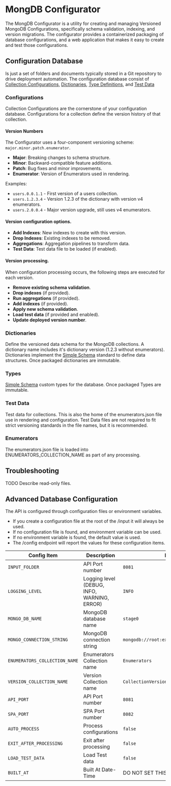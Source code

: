 # MongDB Configurator 

The MongDB Configurator is a utility for creating and managing Versioned MongoDB Configurations, specifically schema validation, indexing, and version migrations. The configurator provides a containerized packaging of database configurations, and a web application that makes it easy to create and test those configurations. 

## Configuration Database
Is just a set of folders and documents typically stored in a Git repository to drive deployment automation. The configuration database consist of [Collection Configurations](#configurations), [Dictionaries](#dictionaries), [Type Definitions](#types), and [Test Data](#test-data)

### Configurations
Collection Configurations are the cornerstone of your configuration database. 
Configurations for a collection define the version history of that collection.
 
#### Version Numbers
The Configurator uses a four-component versioning scheme: `major.minor.patch.enumerator`.
- **Major**: Breaking changes to schema structure.
- **Minor**: Backward-compatible feature additions.
- **Patch**: Bug fixes and minor improvements.
- **Enumerator**: Version of Enumerators used in rendering.

Examples:
- `users.0.0.1.1` - First version of a users collection.
- `users.1.2.3.4` - Version 1.2.3 of the dictionary with version v4 enumerators.
- `users.2.0.0.4` - Major version upgrade, still uses v4 enumerators.

#### Version configuration options.
  - **Add Indexes**: New indexes to create with this version.
  - **Drop Indexes**: Existing indexes to be removed.
  - **Aggregations**: Aggregation pipelines to transform data.
  - **Test Data**: Test data file to be loaded (if enabled).

#### Version processing.
When configuration processing occurs, the following steps are executed for each version.
  - **Remove existing schema validation**.
  - **Drop indexes** (if provided).
  - **Run aggregations** (if provided).
  - **Add indexes** (if provided).
  - **Apply new schema validation**.
  - **Load test data** (if provided and enabled).
  - **Update deployed version number**.

### Dictionaries
Define the versioned data schema for the MongoDB collections. A dictionary name includes it's dictionary version (1.2.3 without enumerators). Dictionaries implement the [Simple Schema](./SIMPLE_SCHEMA.md) standard to define data structures. Once packaged dictionaries are immutable.

### Types
[Simple Schema](./SIMPLE_SCHEMA.md) custom types for the database. Once packaged Types are immutable. 

### Test Data
Test data for collections. This is also the home of the enumerators.json file use in rendering and configuration. Test Data files are not required to fit strict versioning standards in the file names, but it is recommended. 

### Enumerators
The enumerators.json file is loaded into ENUMERATORS_COLLECTION_NAME as part of any processing. 

## Troubleshooting
TODO Describe read-only files.

## Advanced Database Configuration

The API is configured through configuration files or environment variables.
- If you create a configuration file at the root of the /input it will always be used. 
- If no configuration file is found, and environment variable can be used. 
- If no environment variable is found, the default value is used.
- The /config endpoint will report the values for these configuration items.

| Config Item    | Description | Default |
|----------------|------------------|---------|
| `INPUT_FOLDER` | API Port number | `8081` |
| `LOGGING_LEVEL` | Logging level (DEBUG, INFO, WARNING, ERROR) | `INFO` |
| `MONGO_DB_NAME` | MongoDB database name | `stage0` |
| `MONGO_CONNECTION_STRING` | MongoDB connection string | `mongodb://root:example@localhost:27017/` |
| `ENUMERATORS_COLLECTION_NAME` | Enumerators Collection name | `Enumerators` |
| `VERSION_COLLECTION_NAME`| Version Collection name | `CollectionVersions` |
| `API_PORT` | API Port number | `8081` |
| `SPA_PORT` | SPA Port number | `8082` |
| `AUTO_PROCESS` | Process configurations | `false` |
| `EXIT_AFTER_PROCESSING` | Exit after processing | `false` |
| `LOAD_TEST_DATA` | Load Test data | `false` |
| `BUILT_AT` | Built At Date-Time | DO NOT SET THIS VALUE |

